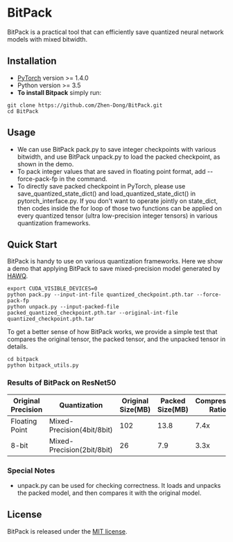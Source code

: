 # BitPack

BitPack is a practical tool that can efficiently save quantized neural network models with mixed bitwidth.

## Installation

* [PyTorch](http://pytorch.org/) version >= 1.4.0
* Python version >= 3.5
* **To install Bitpack** simply run:
```
git clone https://github.com/Zhen-Dong/BitPack.git
cd BitPack
```

## Usage
* We can use BitPack pack.py to save integer checkpoints with various bitwidth, and use BitPack unpack.py to load the packed checkpoint, as shown in the demo.
* To pack integer values that are saved in floating point format, add --force-pack-fp in the command.
* To directly save packed checkpoint in PyTorch, please use save_quantized_state_dict() and load_quantized_state_dict() in pytorch_interface.py. If you don't want to operate jointly on state_dict, then codes inside the for loop of those two functions can be applied on every quantized tensor (ultra low-precision integer tensors) in various quantization frameworks.

## Quick Start
BitPack is handy to use on various quantization frameworks. Here we show a demo that applying BitPack to save mixed-precision model generated by [HAWQ](https://github.com/Zhen-Dong/Bitpack.git).
```
export CUDA_VISIBLE_DEVICES=0
python pack.py --input-int-file quantized_checkpoint.pth.tar --force-pack-fp
python unpack.py --input-packed-file packed_quantized_checkpoint.pth.tar --original-int-file quantized_checkpoint.pth.tar
```
To get a better sense of how BitPack works, we provide a simple test that compares the original tensor, the packed tensor, and the unpacked tensor in details.
```
cd bitpack
python bitpack_utils.py
```

### Results of BitPack on ResNet50
Original Precision | Quantization | Original Size(MB) | Packed Size(MB) | Compression Ratio
---|----|---|---|---
Floating Point | Mixed-Precision(4bit/8bit) | 102 | 13.8 | 7.4x
8-bit | Mixed-Precision(2bit/8bit)          | 26  | 7.9  | 3.3x

### Special Notes
* unpack.py can be used for checking correctness. It loads and unpacks the packed model, and then compares it with the original model.

## License
BitPack is released under the [MIT license](LICENSE).
